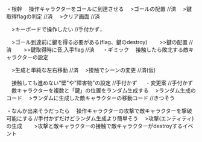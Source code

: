 ・根幹
　操作キャラクターをゴールに到達させる
　>ゴールの配置 //済
　>鍵取得flagの判定 //済
　>クリア画面 //済

　>キーボードで操作したい //手付かず..

　>ゴール到達前に鍵を得る必要がある(flag、鍵のdestroy) 
　　>>鍵の配置 //済
　　>>鍵取得時に音,入手flag //済
　
・ギミック
　接触したら敗北する敵キャラクターの設定

　>生成と単純な左右移動 //済
　>接触でシーンの変更 //済(仮)

　接触しても進めない"壁"や"障害物"の設定 //手付かず
　
・変更案 //手付かず
　敵キャラクターを複数と「鍵」の位置をランダム生成する
　>ランダム生成のコード
　>ランダムに生成した敵キャラクターの移動コード //きつそう

・なんか出来そうだったら
　操作キャラクターの攻撃で敵キャラクターを撃破可能にする //手付かずだけどランダム生成より簡単そう
　>攻撃(エンティティ)の生成
　　>攻撃と敵キャラクターの接触で敵キャラクターがdestroyするイベント